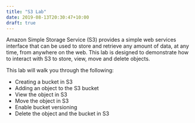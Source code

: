 ```yaml
---
title: "S3 Lab"
date: 2019-08-13T20:30:47+10:00
draft: true
---
```


Amazon Simple Storage Service (S3) provides a simple web services
interface that can be used to store and retrieve any amount of data, at
any time, from anywhere on the web. This lab is designed to demonstrate
how to interact with S3 to store, view, move and delete objects.

This lab will walk you through the following:

-   Creating a bucket in S3
-   Adding an object to the S3 bucket
-   View the object in S3
-   Move the object in S3
-   Enable bucket versioning
-   Delete the object and the bucket in S3


